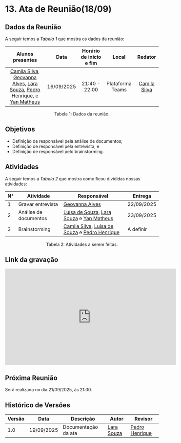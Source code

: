 # 13. Ata de Reunião(18/09)

## Dados da Reunião

A seguir temos a <i>Tabela 1</i> que mostra os dados da reunião:

|                                                                                                                      Alunos presentes                                                                                                                      |    Data    | Horário de inicio e fim |      Local       |                     Redator                     |
| :--------------------------------------------------------------------------------------------------------------------------------------------------------------------------------------------------------------------------------------------------------: | :--------: | :---------------------: | :--------------: | :---------------------------------------------: |
| [Camila Silva](https://github.com/CamilaSilvaC), [Geovanna Alves](https://github.com/GeovannaUmbelino), [Lara Souza](https://github.com/mel14-hub), [Pedro Henrique](https://github.com/pedrohpsantos), e [Yan Matheus](https://github.com/Yanmatheus0812) | 16/09/2025 |      21:40 - 22:00      | Plataforma Teams | [Camila Silva](https://github.com/CamilaSilvaC) |

<figcaption align="center">Tabela 1: Dados da reunião.</figcaption>

## Objetivos

- Definição de responsável pela análise de documentos;
- Definição de responsável pela entrevista; e
- Definição de responsável pelo brainstorming.

## Atividades

A seguir temos a <i>Tabela 2</i> que mostra como ficou divididas nossas atividades:

| N°  | Atividade             | Responsável                                                                                                                                                  | Entrega    |
| --- | --------------------- | ------------------------------------------------------------------------------------------------------------------------------------------------------------ | ---------- |
| 1   | Gravar entrevista     | [Geovanna Alves](https://github.com/GeovannaUmbelino)                                                                                                        | 22/09/2025 |
| 2   | Análise de documentos | [Luísa de Souza](https://github.com/GeovannaUmbelino), [Lara Souza](https://github.com/mel14-hub) e [Yan Matheus](https://github.com/Yanmatheus0812)         | 23/09/2025 |
| 3   | Brainstorming         | [Camila Silva](https://github.com/CamilaSilvaC), [Luísa de Souza](https://github.com/GeovannaUmbelino) e [Pedro Henrique](https://github.com/Yanmatheus0812) | A definir  |

<figcaption align="center">Tabela 2: Atividades a serem feitas.</figcaption>

## Link da gravação

<iframe width="560" height="315" src="https://www.youtube.com/embed/bohvz3rVmbU?si=GMBXmtOpJuIgURxf" title="YouTube video player" frameborder="0" allow="accelerometer; autoplay; clipboard-write; encrypted-media; gyroscope; picture-in-picture; web-share" referrerpolicy="strict-origin-when-cross-origin" allowfullscreen></iframe>

## Próxima Reunião

Será realizada no dia 21/09/2025, às 21:00.

## Histórico de Versões

| Versão | Data       | Descrição           | Autor                                      | Revisor                                            |
| ------ | ---------- | ------------------- | ------------------------------------------ | -------------------------------------------------- |
| 1.0    | 19/09/2025 | Documentação da ata | [Lara Souza](https://github.com/mel14-hub) | [Pedro Henrique](https://github.com/pedrohpsantos) |
